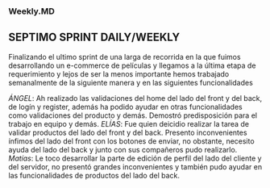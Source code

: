 ### Weekly.MD

## SEPTIMO SPRINT   DAILY/WEEKLY

Finalizando el ultimo sprint de una larga de recorrida en la que fuimos desarrollando un e-commerce de películas y llegamos a la última etapa de requerimiento y lejos de ser la menos importante hemos trabajado semanalmente de la siguiente manera y en las siguientes funcionalidades

*ÁNGEL*: Ah realizado las validaciones del home del lado del front y del back, de logín y register, además ha podido ayudar en otras funcionalidades como validaciones del producto y demás. Demostró predisposición para el trabajo en equipo y demás.
*ELÍAS*: Fue quien deicidio realizar la tarea de validar productos del lado del front y del back. Presento inconvenientes ínfimos del lado del front con los botones de enviar, no obstante, necesito ayuda del lado del back y junto con sus compañeros pudo realizarlo.
*Matías*: Le toco desarrollar la parte de edición de perfil del lado del cliente y del servidor, no presentó grandes inconvenientes y también pudo ayudar en las funcionalidades de productos del lado  del back.